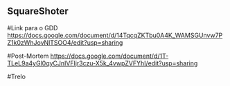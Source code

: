 ## SquareShoter

#Link para o GDD
https://docs.google.com/document/d/14TqcqZKTbu0A4K_WAMSGUnvw7PZ1k0zWhJovNlTSOO4/edit?usp=sharing

#Post-Mortem
https://docs.google.com/document/d/1T-TLeL9a4yGl0qyCJnIVFljr3czu-X5k_4vwpZVFYhI/edit?usp=sharing

#Trelo
